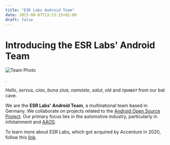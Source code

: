 ```yaml
---
title: "ESR Labs Android Team"
date: 2023-08-07T13:13:15+02:00
draft: false
---
```


# Introducing the ESR Labs' Android Team


![Team Photo](./team.png)

.

_Hello_,
_servus_,
_ciao_,
_buna ziua_,
_namaste_,
_salut_,
_olá_ and
_привет_
from our bat cave.

We are the __ESR Labs' Android Team__, a multinational team based in Germany. We collaborate on projects related to the [Android Open Source Project](https://source.android.com/). Our primary focus lies in the automotive industry, particularly in infotainment and [AAOS](https://source.android.com/docs/automotive).

To learn more about ESR Labs, which got acquired by Accenture in 2020, follow this [link](https://www.accenture.com/de-de/services/digital-engineering-manufacturing-index).

